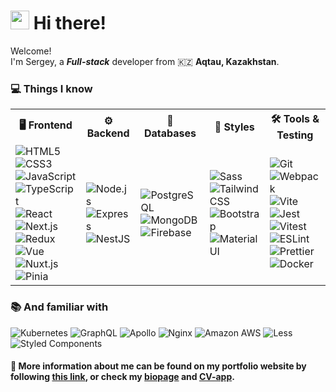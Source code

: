 <h1>
  <img src="https://emojis.slackmojis.com/emojis/images/1531849430/4246/blob-sunglasses.gif?1531849430" width="30" /> 
  Hi there!
</h1>
<p>Welcome! </br> I'm Sergey, a <b><em>Full-stack</em></b> developer from 🇰🇿 <b>Aqtau, Kazakhstan</b>.</p>

<h3>💻 Things I know</h3>

<table style="margin: 0 auto;">
  <tr>
    <th>🖥️ Frontend</th>
    <th>⚙️ Backend</th>
    <th>💾 Databases</th>
    <th>🎨 Styles</th>
    <th>🛠️ Tools & Testing</th>
  </tr>
  <tr>
    <td>
      <img alt="HTML5" src="https://img.shields.io/badge/-HTML5-E34F26?style=flat-square&logo=html5&logoColor=white" />
      <img alt="CSS3" src="https://img.shields.io/badge/-CSS3-1572B6?style=flat-square&logo=css3&logoColor=white" />
      <img alt="JavaScript" src="https://img.shields.io/badge/-JavaScript-F7DF1E?style=flat-square&logo=javascript&logoColor=white" />
      <img alt="TypeScript" src="https://img.shields.io/badge/-TypeScript-007ACC?style=flat-square&logo=typescript&logoColor=white" />
      <img alt="React" src="https://img.shields.io/badge/-React-45b8d8?style=flat-square&logo=react&logoColor=white" />
      <img alt="Next.js" src="https://img.shields.io/badge/-Next.js-000?style=flat-square&logo=next.js&logoColor=white" />
      <img alt="Redux" src="https://img.shields.io/badge/-Redux-764ABC?style=flat-square&logo=redux&logoColor=white" />
      <img alt="Vue" src="https://img.shields.io/badge/-Vue-4FC08D?style=flat-square&logo=vuedotjs&logoColor=white" />
      <img alt="Nuxt.js" src="https://img.shields.io/badge/-Nuxt.js-00DC82?style=flat-square&logo=nuxtdotjs&logoColor=white" />
      <img alt="Pinia" src="https://img.shields.io/badge/-Pinia-FFD43B?style=flat-square&logo=pinia&logoColor=white" />
    </td>
    <td>
      <img alt="Node.js" src="https://img.shields.io/badge/-Node.js-43853d?style=flat-square&logo=node.js&logoColor=white" />
      <img alt="Express" src="https://img.shields.io/badge/-Express-000000?style=flat-square&logo=express&logoColor=white" />
      <img alt="NestJS" src="https://img.shields.io/badge/-NestJS-E0234E?style=flat-square&logo=nestjs&logoColor=white" />
    </td>
    <td>
      <img alt="PostgreSQL" src="https://img.shields.io/badge/-PostgreSQL-336791?style=flat-square&logo=postgresql&logoColor=white" />
      <img alt="MongoDB" src="https://img.shields.io/badge/-MongoDB-4EA94B?style=flat-square&logo=mongodb&logoColor=white" />
      <img alt="Firebase" src="https://img.shields.io/badge/-Firebase-FFCA28?style=flat-square&logo=firebase&logoColor=white" />
    </td>
    <td>
      <img alt="Sass" src="https://img.shields.io/badge/-Sass-CC6699?style=flat-square&logo=sass&logoColor=white" />
      <img alt="Tailwind CSS" src="https://img.shields.io/badge/-Tailwind_CSS-38B2AC?style=flat-square&logo=tailwind-css&logoColor=white" />
      <img alt="Bootstrap" src="https://img.shields.io/badge/-Bootstrap-7952B3?style=flat-square&logo=bootstrap&logoColor=white" />
      <img alt="Material UI" src="https://img.shields.io/badge/-Material_UI-007FFF?style=flat-square&logo=mui&logoColor=white" />
    </td>
    <td>
      <img alt="Git" src="https://img.shields.io/badge/-Git-F05032?style=flat-square&logo=git&logoColor=white" />
      <img alt="Webpack" src="https://img.shields.io/badge/-Webpack-8DD6F9?style=flat-square&logo=webpack&logoColor=white" />
      <img alt="Vite" src="https://img.shields.io/badge/-Vite-646CFF?style=flat-square&logo=vite&logoColor=white" />
      <img alt="Jest" src="https://img.shields.io/badge/-Jest-C21325?style=flat-square&logo=jest&logoColor=white" />
      <img alt="Vitest" src="https://img.shields.io/badge/-Vitest-6E4CFF?style=flat-square&logo=vitest&logoColor=white" />
      <img alt="ESLint" src="https://img.shields.io/badge/-ESLint-4B32C3?style=flat-square&logo=eslint&logoColor=white" />
      <img alt="Prettier" src="https://img.shields.io/badge/-Prettier-F7B93E?style=flat-square&logo=prettier&logoColor=white" />
      <img alt="Docker" src="https://img.shields.io/badge/-Docker-2496ED?style=flat-square&logo=docker&logoColor=white" />
    </td>
  </tr>
</table>

<h3>📚 And familiar with</h3>
<p>
  <img alt="Kubernetes" src="https://img.shields.io/badge/-Kubernetes-326CE5?style=flat-square&logo=kubernetes&logoColor=white" />
  <img alt="GraphQL" src="https://img.shields.io/badge/-GraphQL-E10098?style=flat-square&logo=graphql&logoColor=white" />
  <img alt="Apollo" src="https://img.shields.io/badge/-Apollo-311C87?style=flat-square&logo=apollographql&logoColor=white" />
  <img alt="Nginx" src="https://img.shields.io/badge/-Nginx-269539?style=flat-square&logo=nginx&logoColor=white" />
  <img alt="Amazon AWS" src="https://img.shields.io/badge/-Amazon_AWS-232F3E?style=flat-square&logo=amazon-aws&logoColor=white" />
  <img alt="Less" src="https://img.shields.io/badge/-Less-1D365D?style=flat-square&logo=less&logoColor=white" />
  <img alt="Styled Components" src="https://img.shields.io/badge/-Styled_Components-db7092?style=flat-square&logo=styled-components&logoColor=white" />
</p>

  <h4>🔗 More information about me can be found on my portfolio website by following <a href="https://seygorin.github.io/">this link</a>, or check my <a href="https://rolling-scopes-school.github.io/seygorin-JSFE2023Q1/self-introduction/">biopage</a> and <a href="https://cv-app-seygorin.vercel.app/">CV-app</a>.</h4>

